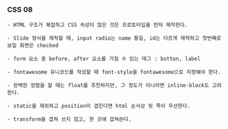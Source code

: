 ### CSS 08
    
    - HTML 구조가 복잡하고 CSS 속성이 많은 것은 프로토타입을 먼저 제작한다.
    
    - Slide 형식을 제작할 때, input radio는 name 통일, id는 다르게 제작하고 첫번째로 보일 화면은 checked
    
    - form 요소 중 before, after 요소를 가질 수 있는 태그 : button, label
    
    - fontawesome 유니코드를 작성할 때 font-style을 fontawesome으로 지정해야 한다.
    
    - 완벽한 정렬을 할 때는 float를 추천하지만, 그 정도가 아니라면 inline-block도 고려한다.
    
    - static을 제외하고 position이 겹친다면 html 순서상 뒷 쪽이 우선한다.
    
    - transform을 겹쳐 쓰지 않고, 한 곳에 겹쳐쓴다.
